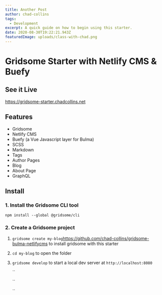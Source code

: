 ```yaml
---
title: Another Post 
author: chad-collins
tags:
  - Development
excerpt: A quick guide on how to begin using this starter.
date: 2020-08-30T19:22:21.943Z
featuredImage: uploads/class-with-chad.png
---
```


# Gridsome Starter with Netlify CMS & Buefy

## See it Live

https://gridsome-starter.chadcollins.net

## Features

- Gridsome
- Netlify CMS
- Buefy (a Vue Javascript layer for Bulma)
- SCSS
- Markdown
- Tags
- Author Pages
- Blog
- About Page
- GraphQL

## Install

### 1. Install the Gridsome CLI tool

`npm install --global @gridsome/cli`

### 2. Create a Gridsome project

1. `gridsome create my-blog`https://github.com/chad-collins/gridsome-bulma-netlifycms to install gridsome with this starter
2. `cd my-blog` to open the folder
3. `gridsome develop` to start a local dev server at `http://localhost:8080`

   ``

   ``

   ``
